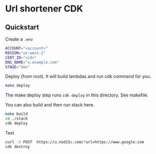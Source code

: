 # Url shortener CDK

## Quickstart

Create a `.env`

```bash
ACCOUNT="<account>"
REGION="us-west-2"
CERT_ID="<id>"
DNS_NAME="u.example.com"
STAGE="dev"
```

Deploy (from root). It will build lambdas and run cdk command for you.

```bash
make deploy
```

The make deploy step runs `cdk deploy` in this directory. See makefile.

You can also build and then run stack here.

```bash
make build
cd ./stack
cdk deploy
```

Test

```bash
curl -X POST  https://u.nod15c.com/?url=https://www.google.com
cdk destroy
```
